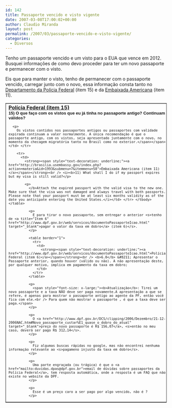 ```yaml
---
id: 142
title: Passaporte vencido e visto vigente
date: 2007-03-08T17:00:02+00:00
author: Claudio Miranda
layout: post
permalink: /2007/03/passaporte-vencido-e-visto-vigente/
categories:
  - Diversos
---
```

Tenho um passaporte vencido e um visto para o EUA que vence em 2012. Busquei informações de como devo proceder para ter um novo passaporte e permanecer com o visto.

Eis que para manter o visto, tenho de permanecer com o passaporte vencido, carregar junto com o novo, essa informação consta tanto no <a title="Item 15" href="http://www.dpf.gov.br/web/servicos/duvidas_frequentes.htm" target="_blank">Departamento da Polícia Federal</a> (item 15) e da <a title="Item 11" href="http://brasilia.usembassy.gov/index.php?action=materia&id=1993&submenu=7&itemmenu=58" target="_blank">Embaixada Americana</a> (item 11).

<table border="1">
  <tr>
    <td>
      <strong><span style="text-decoration: underline;"><a href="http://www.dpf.gov.br/web/servicos/duvidas_frequentes.htm">Polícia Federal (item 15)</a></span></strong><br /> <span style="font-family: Arial,Helvetica,sans-serif;"><span style="font-size: small;"><b>15) O que faço com os vistos que eu já tinha no passaporte antigo? Continuam válidos?</b></p> 
      
      <p>
        Os vistos contidos nos passaportes antigos ou passaportes com validade expirada continuam a valer normalmente. A única recomendação é que o passaporte antigo, com os vistos, seja apresentado juntamente com o novo, no momento da checagem migratória tanto no Brasil como no exterior.</span></span></td> </tr> 
        
        <tr>
          <td>
            <strong><span style="text-decoration: underline;"><a href="http://brasilia.usembassy.gov/index.php?action=materia&id=1993&submenu=7&itemmenu=58">Embaixada Americana (item 11)</a></span></strong><br /> <i><b>11) What shall I do if my passport expires but my visa is still valid?</p> 
            
            <p>
              </b>Attach the expired passport with the valid visa to the new one. Make sure that the visa was not damaged and always travel with both passports. Please note that your passport must be at least six months validity as of the date you anticipate entering the United States.</i></td> </tr> </tbody> </table> 
              
              <p>
                E para tirar o novo passaporte, sem entregar o anterior <s>tenho de <a title="Item 6" href="http://www.dpf.gov.br/web/servicos/documentoPassaporteIcao.html" target="_blank">pagar o valor da taxa em dobro</a> (item 6)</s>.
              </p>
              
              <table border="1">
                <tr>
                  <td>
                    <strong><span style="text-decoration: underline;"><a href="http://www.dpf.gov.br/web/servicos/documentoPassaporteIcao.html">Polícia Federal (item 6)</a></span></strong><br /> <b>6.0</b> &#8211; Apresentar o Passaporte anterior, quando houver (válido ou não). A não apresentação deste, por qualquer motivo, implica em pagamento da taxa em dobro;
                  </td>
                </tr>
              </table>
              
              <p>
                <span style="font-size: x-large;"><b>Atualização</b>: Tirei um novo passaporte e a taxa NÃO deve ser paga novamente.A apresentação a que se refere, é apenas para mostrar o passaporte antigo ao agente da PF, então você fica com ele.<br /> Para quem não mostrar o passaporte , é que a taxa deve ser paga.</span>
              </p>
              
              <p>
                O <a href="http://www.dpf.gov.br/DCS/clipping/2006/Dezembro/21-12-2006NAC.htm#Novo_passaporte_custar%E1_quase_o_dobro_do_atual" target="_blank">preço do novo passaporte é R$ 156,07</a>, <s>então no meu caso, deverá ser pago R$ 312,14</s>.
              </p>
              
              <p>
                Fiz algumas buscas rápidas no google, mas não encontrei nenhuma informação relevante ao <s>pagameno injusto da taxa em dobro</s>.
              </p>
              
              <p>
                Uma parte engraçada (ou trágica) é que o <a href="mailto:duvidas.dpas@dpf.gov.br">email de dúvidas sobre passaportes da Polícia Federal</a>, tem resposta automática, onde a resposta é um FAQ que não existe no website da DPF.
              </p>
              
              <p>
                Esse é um preço caro a ser pago por algo vencido, não é ?
              </p>